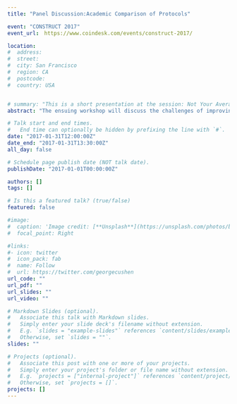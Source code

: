 ```yaml
---
title: "Panel Discussion:Academic Comparison of Protocols"

event: "CONSTRUCT 2017"
event_url:　https://www.coindesk.com/events/construct-2017/

location:
#  address:
#  street:
#  city: San Francisco
#  region: CA
#  postcode:
#  country: USA


# summary: "This is a short presentation at the session: Not Your Average White Paper: Academic Research on Blockchains."
abstract: "The ensuing workshop will discuss the challenges of improving industry-academia collaboration toward better blockchain technology development. Topics for discussion will likely include: systematizing and teaching knowledge gained from almost a decade of running Bitcoin and other blockchains in production; creating opportunities for academics to implement, test and deploy their research; developing distributed systems simulators and other empirical research platforms for fair evaluation; and facilitating industry and academia collaboration on high-priority research projects."

# Talk start and end times.
#   End time can optionally be hidden by prefixing the line with `#`.
date: "2017-01-31T12:00:00Z"
date_end: "2017-01-31T13:30:00Z"
all_day: false

# Schedule page publish date (NOT talk date).
publishDate: "2017-01-01T00:00:00Z"

authors: []
tags: []

# Is this a featured talk? (true/false)
featured: false

#image:
#  caption: 'Image credit: [**Unsplash**](https://unsplash.com/photos/bzdhc5b3Bxs)'
#  focal_point: Right

#links:
#- icon: twitter
#  icon_pack: fab
#  name: Follow
#  url: https://twitter.com/georgecushen
url_code: ""
url_pdf: ""
url_slides: ""
url_video: ""

# Markdown Slides (optional).
#   Associate this talk with Markdown slides.
#   Simply enter your slide deck's filename without extension.
#   E.g. `slides = "example-slides"` references `content/slides/example-slides.md`.
#   Otherwise, set `slides = ""`.
slides: ""

# Projects (optional).
#   Associate this post with one or more of your projects.
#   Simply enter your project's folder or file name without extension.
#   E.g. `projects = ["internal-project"]` references `content/project/deep-learning/index.md`.
#   Otherwise, set `projects = []`.
projects: []
---
```

